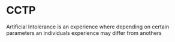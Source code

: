 # CCTP
 Artificial Intolerance is an experience where depending on certain parameters an individuals experience may differ from anothers
